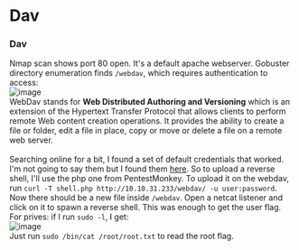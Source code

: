 # Dav

### Dav
Nmap scan shows port 80 open. It's a default apache webserver. Gobuster directory enumeration finds `/webdav`, which requires authentication to access: <br />
![image](https://github.com/user-attachments/assets/41dd1474-c5d5-49da-9c04-cad6cd7943d5)<br />
WebDav stands for **Web Distributed Authoring and Versioning** which is an extension of the Hypertext Transfer Protocol that allows clients to perform remote Web content creation operations. It provides the ability to create a file or folder, edit a file in place, copy or move or delete a file on a remote web server.<br /><br />
Searching online for a bit, I found a set of default credentials that worked. I'm not going to say them but I found them [here](https://shahjerry33.medium.com/rce-via-webdav-power-of-put-7e1c06c71e60).
So to upload a reverse shell, I'll use the php one from PentestMonkey. To upload it on the webdav, run `curl -T shell.php http://10.10.31.233/webdav/ -u user:password`. Now there should be a new file inside `/webdav`. Open a netcat listener and click on it to spawn a reverse shell. This was enough to get the user flag. <br />
For prives: if I run `sudo -l`, I get: <br />
![image](https://github.com/user-attachments/assets/3ceca8f1-be70-49ce-8c92-c45d45b4aefa)<br />
Just run `sudo /bin/cat /root/root.txt` to read the root flag.
